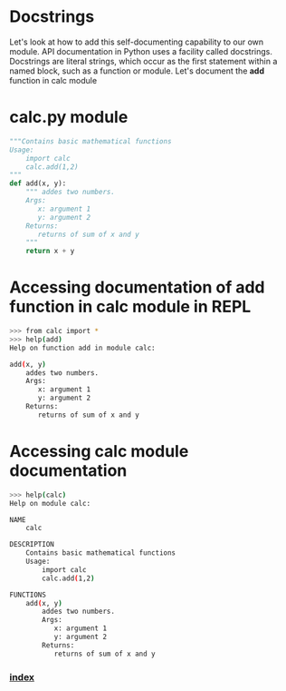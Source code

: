 # Docstrings
 Let's look at how to add this self-documenting capability to our own module. API documentation in Python uses a facility called docstrings. Docstrings are literal strings, which occur as the first statement within a named block, such as a function or module.  Let's document the **add** function in calc module

# calc.py module
```python
"""Contains basic mathematical functions
Usage:
    import calc
    calc.add(1,2)
"""
def add(x, y):
    """ addes two numbers.
    Args:
       x: argument 1
       y: argument 2
    Returns:
       returns of sum of x and y       
    """
    return x + y
```
# Accessing documentation of add function in calc module in REPL
```bash
>>> from calc import *                      
>>> help(add)                               
Help on function add in module calc:        

add(x, y)                                   
    addes two numbers.                      
    Args:                                   
       x: argument 1                        
       y: argument 2                        
    Returns:                                
       returns of sum of x and y            
```
# Accessing calc module documentation
```bash
>>> help(calc)                            
Help on module calc:                      

NAME                                      
    calc                                  

DESCRIPTION                               
    Contains basic mathematical functions
    Usage:                                
        import calc                       
        calc.add(1,2)                     

FUNCTIONS                                 
    add(x, y)                             
        addes two numbers.                
        Args:                             
           x: argument 1                  
           y: argument 2                  
        Returns:                          
           returns of sum of x and y      
```                                        
 ### [index](index.html)
